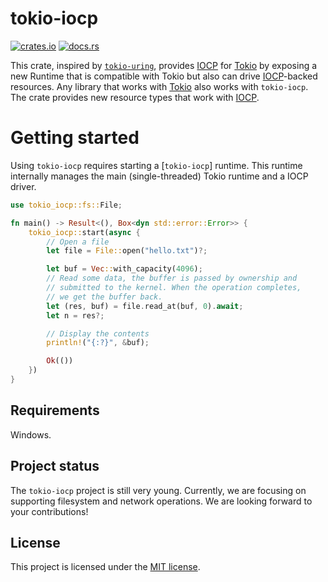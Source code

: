 # tokio-iocp

[![crates.io](https://img.shields.io/crates/v/tokio-iocp)](https://crates.io/crates/tokio-iocp)
[![docs.rs](https://img.shields.io/badge/docs.rs-tokio--iocp-latest)](https://docs.rs/tokio-iocp)

This crate, inspired by [`tokio-uring`], provides [IOCP] for [Tokio] by exposing a new Runtime that is
compatible with Tokio but also can drive [IOCP]-backed resources. Any
library that works with [Tokio] also works with `tokio-iocp`. The crate
provides new resource types that work with [IOCP].

[IOCP]: https://docs.microsoft.com/en-us/windows/win32/fileio/i-o-completion-ports
[Tokio]: https://github.com/tokio-rs/tokio
[`tokio-uring`]: https://github.com/tokio-rs/tokio-uring

# Getting started

Using `tokio-iocp` requires starting a [`tokio-iocp`] runtime. This
runtime internally manages the main (single-threaded) Tokio runtime and a IOCP driver.

```rust
use tokio_iocp::fs::File;

fn main() -> Result<(), Box<dyn std::error::Error>> {
    tokio_iocp::start(async {
        // Open a file
        let file = File::open("hello.txt")?;

        let buf = Vec::with_capacity(4096);
        // Read some data, the buffer is passed by ownership and
        // submitted to the kernel. When the operation completes,
        // we get the buffer back.
        let (res, buf) = file.read_at(buf, 0).await;
        let n = res?;

        // Display the contents
        println!("{:?}", &buf);

        Ok(())
    })
}
```
## Requirements
Windows.
 
## Project status

The `tokio-iocp` project is still very young. Currently, we are focusing on
supporting filesystem and network operations. We are looking forward to your contributions!

## License

This project is licensed under the [MIT license].

[MIT license]: LICENSE
